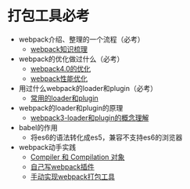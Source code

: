# 打包工具必考
- webpack介绍、整理的一个流程（必考）
  - [webpack知识梳理](https://www.jianshu.com/p/2d023f7b2eb2)
- webpack的优化做过什么（必考）
  - [webpack4.0的优化](https://www.jianshu.com/p/c9d6c5b3a158)
  - [webpack性能优化](https://www.jianshu.com/p/e413489f9f90)
- 用过什么webpack的loader和plugin（必考）
  - [常用的loader和plugin](https://www.jianshu.com/p/6397d692f61f)
- webpack的loader和plugin的原理
  - [webpack3-loader和plugin的概念理解](https://www.jianshu.com/p/62eddbb00c8a)
- babel的作用
  - 将es6的语法转化成es5，兼容不支持es6的浏览器
- webpack动手实践
  - [Compiler 和 Compilation 对象](https://www.jianshu.com/p/e3d97913331a)
  - [自己写webpack插件](https://webpack.js.org/contribute/writing-a-plugin/)
  - [手动实现webpack打包工具](https://zhuanlan.zhihu.com/p/58151131)


